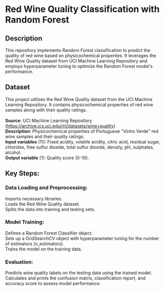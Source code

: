 # Red Wine Quality Classification with Random Forest

## Description
This repository implements Random Forest classification to predict the quality of red wine based on physicochemical properties. It leverages the Red Wine Quality dataset from UCI Machine Learning Repository and employs hyperparameter tuning to optimize the Random Forest model's performance.

## Dataset
This project utilizes the Red Wine Quality dataset from the UCI Machine Learning Repository. It contains physicochemical properties of red wine samples along with their quality ratings.\
\
**Source**: UCI Machine Learning Repository (https://archive.ics.uci.edu/ml/datasets/wine+quality)\
**Description**: Physicochemical properties of Portuguese "Vinho Verde" red wine samples and their quality ratings.\
**Input variables** (11): Fixed acidity, volatile acidity, citric acid, residual sugar, chlorides, free sulfur dioxide, total sulfur dioxide, density, pH, sulphates, alcohol.\
**Output variable** (1): Quality score (0-10).

## Key Steps:
### Data Loading and Preprocessing:
Imports necessary libraries.\
Loads the Red Wine Quality dataset.\
Splits the data into training and testing sets.

### Model Training:
Defines a Random Forest Classifier object.\
Sets up a GridSearchCV object with hyperparameter tuning for the number of estimators (n_estimators).\
Trains the model on the training data.

### Evaluation:
Predicts wine quality labels on the testing data using the trained model.\
Calculates and prints the confusion matrix, classification report, and accuracy score to assess model performance.
